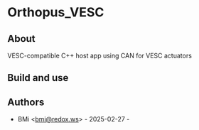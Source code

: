 # Orthopus_VESC

## About

VESC-compatible C++ host app using CAN for VESC actuators

## Build and use


## Authors

- BMi \<bmi@redox.ws\> - 2025-02-27 -
